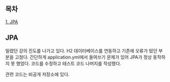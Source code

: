 ## 목차
[1. JPA](#jpa)

## JPA
밀렸던 강의 진도를 나가고 있다. H2 데이터베이스를 연동하고 기존에 오류가 떴던 부분을 고쳤다. 간단하게 application.yml에서 들여쓰기 문제가 있어 JPA가 정상 동작하지 못 했었다. 코드를 수정하고 테스트 코드 나머지를 작성했다.

관련 코드는 비공개 저장소에 있다.